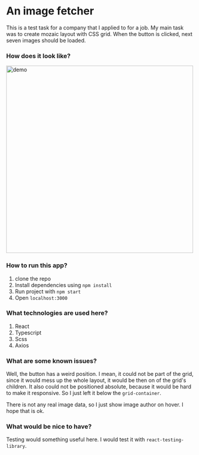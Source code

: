 # An image fetcher

This is a test task for a company that I applied to for a job. My main task was to create mozaic layout with CSS grid. When the button is clicked, next seven images should be loaded.

### How does it look like?

<img src="https://i.ibb.co/nnzw2bk/screencapture-localhost-3000-2023-03-16-09-58-56.png" width="500" alt="demo">

### How to run this app?

1. clone the repo
2. Install dependencies using `npm install`
3. Run project with `npm start`
4. Open `localhost:3000`

### What technologies are used here?

1. React
2. Typescript
3. Scss
4. Axios

### What are some known issues?

Well, the button has a weird position. I mean, it could not be part of the grid, since it would mess up the whole layout, it would be then on of the grid's children. It also could not be positioned absolute, because it would be hard to make it responsive. So I just left it below the `grid-container`.

There is not any real image data, so I just show image author on hover. I hope that is ok.

### What would be nice to have?

Testing would something useful here. I would test it with `react-testing-library`.
